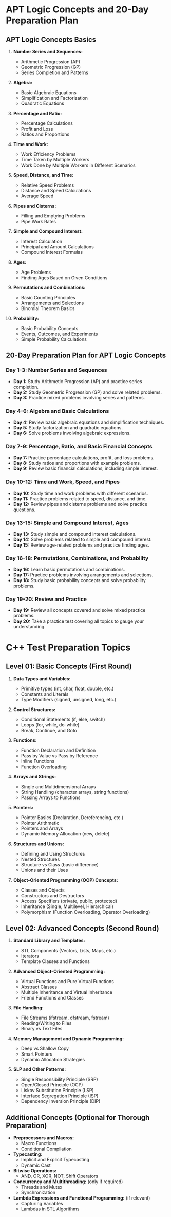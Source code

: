 # APT Logic Concepts and 20-Day Preparation Plan

## APT Logic Concepts Basics

1. **Number Series and Sequences:**
   - Arithmetic Progression (AP)
   - Geometric Progression (GP)
   - Series Completion and Patterns

2. **Algebra:**
   - Basic Algebraic Equations
   - Simplification and Factorization
   - Quadratic Equations

3. **Percentage and Ratio:**
   - Percentage Calculations
   - Profit and Loss
   - Ratios and Proportions

4. **Time and Work:**
   - Work Efficiency Problems
   - Time Taken by Multiple Workers
   - Work Done by Multiple Workers in Different Scenarios

5. **Speed, Distance, and Time:**
   - Relative Speed Problems
   - Distance and Speed Calculations
   - Average Speed

6. **Pipes and Cisterns:**
   - Filling and Emptying Problems
   - Pipe Work Rates

7. **Simple and Compound Interest:**
   - Interest Calculation
   - Principal and Amount Calculations
   - Compound Interest Formulas

8. **Ages:**
   - Age Problems
   - Finding Ages Based on Given Conditions

9. **Permutations and Combinations:**
   - Basic Counting Principles
   - Arrangements and Selections
   - Binomial Theorem Basics

10. **Probability:**
    - Basic Probability Concepts
    - Events, Outcomes, and Experiments
    - Simple Probability Calculations

## 20-Day Preparation Plan for APT Logic Concepts

### **Day 1-3: Number Series and Sequences**

- **Day 1:** Study Arithmetic Progression (AP) and practice series completion.
- **Day 2:** Study Geometric Progression (GP) and solve related problems.
- **Day 3:** Practice mixed problems involving series and patterns.

### **Day 4-6: Algebra and Basic Calculations**

- **Day 4:** Review basic algebraic equations and simplification techniques.
- **Day 5:** Study factorization and quadratic equations.
- **Day 6:** Solve problems involving algebraic expressions.

### **Day 7-9: Percentage, Ratio, and Basic Financial Concepts**

- **Day 7:** Practice percentage calculations, profit, and loss problems.
- **Day 8:** Study ratios and proportions with example problems.
- **Day 9:** Review basic financial calculations, including simple interest.

### **Day 10-12: Time and Work, Speed, and Pipes**

- **Day 10:** Study time and work problems with different scenarios.
- **Day 11:** Practice problems related to speed, distance, and time.
- **Day 12:** Review pipes and cisterns problems and solve practice questions.

### **Day 13-15: Simple and Compound Interest, Ages**

- **Day 13:** Study simple and compound interest calculations.
- **Day 14:** Solve problems related to simple and compound interest.
- **Day 15:** Review age-related problems and practice finding ages.

### **Day 16-18: Permutations, Combinations, and Probability**

- **Day 16:** Learn basic permutations and combinations.
- **Day 17:** Practice problems involving arrangements and selections.
- **Day 18:** Study basic probability concepts and solve probability problems.

### **Day 19-20: Review and Practice**

- **Day 19:** Review all concepts covered and solve mixed practice problems.
- **Day 20:** Take a practice test covering all topics to gauge your understanding.


# C++ Test Preparation Topics

## Level 01: Basic Concepts (First Round)

1. **Data Types and Variables:**
   - Primitive types (int, char, float, double, etc.)
   - Constants and Literals
   - Type Modifiers (signed, unsigned, long, etc.)

2. **Control Structures:**
   - Conditional Statements (if, else, switch)
   - Loops (for, while, do-while)
   - Break, Continue, and Goto

3. **Functions:**
   - Function Declaration and Definition
   - Pass by Value vs Pass by Reference
   - Inline Functions
   - Function Overloading

4. **Arrays and Strings:**
   - Single and Multidimensional Arrays
   - String Handling (character arrays, string functions)
   - Passing Arrays to Functions

5. **Pointers:**
   - Pointer Basics (Declaration, Dereferencing, etc.)
   - Pointer Arithmetic
   - Pointers and Arrays
   - Dynamic Memory Allocation (new, delete)

6. **Structures and Unions:**
   - Defining and Using Structures
   - Nested Structures
   - Structure vs Class (basic difference)
   - Unions and their Uses

7. **Object-Oriented Programming (OOP) Concepts:**
   - Classes and Objects
   - Constructors and Destructors
   - Access Specifiers (private, public, protected)
   - Inheritance (Single, Multilevel, Hierarchical)
   - Polymorphism (Function Overloading, Operator Overloading)

## Level 02: Advanced Concepts (Second Round)

1. **Standard Library and Templates:**
   - STL Components (Vectors, Lists, Maps, etc.)
   - Iterators
   - Template Classes and Functions

2. **Advanced Object-Oriented Programming:**
   - Virtual Functions and Pure Virtual Functions
   - Abstract Classes
   - Multiple Inheritance and Virtual Inheritance
   - Friend Functions and Classes

3. **File Handling:**
   - File Streams (ifstream, ofstream, fstream)
   - Reading/Writing to Files
   - Binary vs Text Files

4. **Memory Management and Dynamic Programming:**
   - Deep vs Shallow Copy
   - Smart Pointers
   - Dynamic Allocation Strategies

5. **SLP and Other Patterns:**
   - Single Responsibility Principle (SRP)
   - Open/Closed Principle (OCP)
   - Liskov Substitution Principle (LSP)
   - Interface Segregation Principle (ISP)
   - Dependency Inversion Principle (DIP)

## Additional Concepts (Optional for Thorough Preparation)

- **Preprocessors and Macros:** 
  - Macro Functions
  - Conditional Compilation
- **Typecasting:** 
  - Implicit and Explicit Typecasting
  - Dynamic Cast
- **Bitwise Operations:** 
  - AND, OR, XOR, NOT, Shift Operators
- **Concurrency and Multithreading:** (only if required)
  - Threads and Mutex
  - Synchronization
- **Lambda Expressions and Functional Programming:** (if relevant)
  - Capturing Variables
  - Lambdas in STL Algorithms
